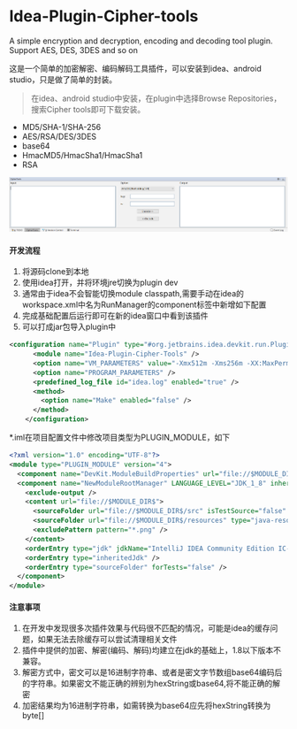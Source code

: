 # Idea-Plugin-Cipher-tools
A simple encryption and decryption, encoding and decoding tool plugin. Support AES, DES, 3DES and so on

这是一个简单的加密解密、编码解码工具插件，可以安装到idea、android studio，只是做了简单的封装。
> 在idea、android studio中安装，在plugin中选择Browse Repositories，搜索Cipher tools即可下载安装。

- MD5/SHA-1/SHA-256
- AES/RSA/DES/3DES
- base64
- HmacMD5/HmacSha1/HmacSha1
- RSA

![renderings](/resources/img/Renderings.png)

#### 开发流程

1. 将源码clone到本地
2. 使用idea打开，并将环境jre切换为plugin dev
3. 通常由于idea不会智能切换module classpath,需要手动在idea的workspace.xml中名为RunManager的component标签中新增如下配置
4. 完成基础配置后运行即可在新的idea窗口中看到该插件
5. 可以打成jar包导入plugin中

```xml
<configuration name="Plugin" type="#org.jetbrains.idea.devkit.run.PluginConfigurationType" factoryName="Plugin">
      <module name="Idea-Plugin-Cipher-Tools" />
      <option name="VM_PARAMETERS" value="-Xmx512m -Xms256m -XX:MaxPermSize=250m -ea" />
      <option name="PROGRAM_PARAMETERS" />
      <predefined_log_file id="idea.log" enabled="true" />
      <method>
        <option name="Make" enabled="false" />
      </method>
    </configuration>
```
*.iml在项目配置文件中修改项目类型为PLUGIN_MODULE，如下
```xml
<?xml version="1.0" encoding="UTF-8"?>
<module type="PLUGIN_MODULE" version="4">
  <component name="DevKit.ModuleBuildProperties" url="file://$MODULE_DIR$/resources/META-INF/plugin.xml" />
  <component name="NewModuleRootManager" LANGUAGE_LEVEL="JDK_1_8" inherit-compiler-output="true">
    <exclude-output />
    <content url="file://$MODULE_DIR$">
      <sourceFolder url="file://$MODULE_DIR$/src" isTestSource="false" />
      <sourceFolder url="file://$MODULE_DIR$/resources" type="java-resource" />
      <excludePattern pattern="*.png" />
    </content>
    <orderEntry type="jdk" jdkName="IntelliJ IDEA Community Edition IC-172.2827.15" jdkType="IDEA JDK" />
    <orderEntry type="inheritedJdk" />
    <orderEntry type="sourceFolder" forTests="false" />
  </component>
</module>
```
#### 注意事项
1. 在开发中发现很多次插件效果与代码很不匹配的情况，可能是idea的缓存问题，如果无法去除缓存可以尝试清理相关文件
2. 插件中提供的加密、解密(编码、解码)均建立在jdk的基础上，1.8以下版本不兼容。
3. 解密方式中，密文可以是16进制字符串、或者是密文字节数组base64编码后的字符串。如果密文不能正确的辨别为hexString或base64,将不能正确的解密
4. 加密结果均为16进制字符串，如需转换为base64应先将hexString转换为byte[]